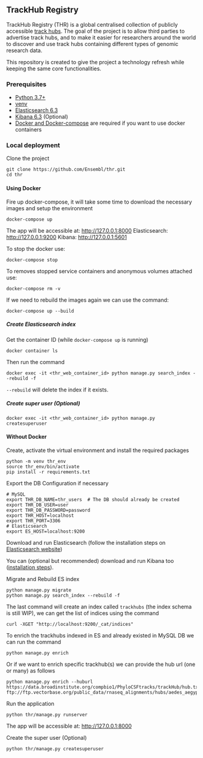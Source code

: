 ## TrackHub Registry

TrackHub Registry (THR) is a global centralised collection of publicly accessible [track hubs](http://genome.ucsc.edu/goldenPath/help/hgTrackHubHelp.html#Intro). The goal of the project is to allow third parties to advertise track hubs, and to make it easier for researchers around the world to discover and use track hubs containing different types of genomic research data.

This repository is created to give the project a technology refresh while keeping the same core functionalities.

### Prerequisites

* [Python 3.7+](https://www.python.org/downloads/)
* [venv](https://docs.python.org/3/library/venv.html)
* [Elasticsearch 6.3](https://www.elastic.co/downloads/past-releases/elasticsearch-6-3-0)
* [Kibana 6.3](https://www.elastic.co/downloads/past-releases/kibana-6-3-0) (Optional)
* [Docker and Docker-compose](https://www.docker.com/products/docker-desktop) are required if you want to use docker containers

### Local deployment

Clone the project

```shell script
git clone https://github.com/Ensembl/thr.git
cd thr
```

#### Using Docker

Fire up docker-compose, it will take some time to download the necessary images and setup the environment

```shell script
docker-compose up
```

The app will be accessible at: http://127.0.0.1:8000
Elasticsearch: http://127.0.0.1:9200
Kibana: http://127.0.0.1:5601

To stop the docker use:

```shell script
docker-compose stop
```

To removes stopped service containers and anonymous volumes attached use:

```shell script
docker-compose rm -v
```

If we need to rebuild the images again we can use the command:

```shell script
docker-compose up --build
```

##### Create Elasticsearch index

Get the container ID (while `docker-compose up` is running)

```shell script
docker container ls
```

Then run the command

```shell script
docker exec -it <thr_web_container_id> python manage.py search_index --rebuild -f
```

`--rebuild` will delete the index if it exists.

##### Create super user (Optional)

```shell script
docker exec -it <thr_web_container_id> python manage.py createsuperuser
```

#### Without Docker

Create, activate the virtual environment and install the required packages

```shell script
python -m venv thr_env
source thr_env/bin/activate
pip install -r requirements.txt
```

Export the DB Configuration if necessary

```shell script
# MySQL
export THR_DB_NAME=thr_users  # The DB should already be created
export THR_DB_USER=user
export THR_DB_PASSWORD=password
export THR_HOST=localhost
export THR_PORT=3306
# Elasticsearch
export ES_HOST=localhost:9200
```

Download and run Elasticsearch (follow the installation steps on [Elasticsearch website](https://www.elastic.co/downloads/elasticsearch))

You can (optional but recommended) download and run Kibana too ([installation steps](https://www.elastic.co/downloads/kibana)).

Migrate and Rebuild ES index

```shell script
python manage.py migrate
python manage.py search_index --rebuild -f
```

The last command will create an index called `trackhubs` (the index schema is still WIP), we can get the list of indices using the command

```shell script
curl -XGET "http://localhost:9200/_cat/indices"
```

To enrich the trackhubs indexed in ES and already existed in MySQL DB we can run the command
```shell script
python manage.py enrich 
```

Or if we want to enrich specific trackhub(s) we can provide the hub url (one or many) as follows
```shell script
python manage.py enrich --huburl https://data.broadinstitute.org/compbio1/PhyloCSFtracks/trackHub/hub.txt ftp://ftp.vectorbase.org/public_data/rnaseq_alignments/hubs/aedes_aegypti/VBRNAseq_group_SRP039093/hub.txt 
```

Run the application

```shell script
python thr/manage.py runserver
```

The app will be accessible at: http://127.0.0.1:8000

Create the super user (Optional)

```shell script
python thr/manage.py createsuperuser
```


